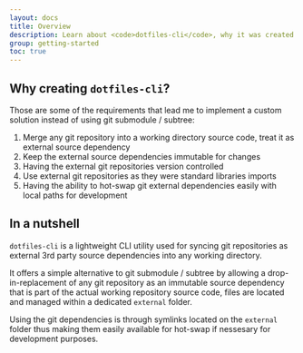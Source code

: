 ```yaml
---
layout: docs
title: Overview
description: Learn about <code>dotfiles-cli</code>, why it was created and the pain it comes to solve.
group: getting-started
toc: true
---
```


## Why creating `dotfiles-cli`?

Those are some of the requirements that lead me to implement a custom solution instead of using git submodule / subtree:

1. Merge any git repository into a working directory source code, treat it as external source dependency
1. Keep the external source dependencies immutable for changes
1. Having the external git repositories version controlled
1. Use external git repositories as they were standard libraries imports
1. Having the ability to hot-swap git external dependencies easily with local paths for development

## In a nutshell

`dotfiles-cli` is a lightweight CLI utility used for syncing git repositories as external 3rd party source dependencies into any working directory.

It offers a simple alternative to git submodule / subtree by allowing a drop-in-replacement of any git repository as an immutable source dependency that is part of the actual working repository source code, files are located and managed within a dedicated `external` folder.

Using the git dependencies is through symlinks located on the `external` folder thus making them easily available for hot-swap if nessesary for development purposes.
